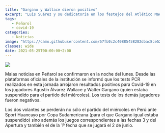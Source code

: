 ```yaml
---
title: "Gargano y Wallace dieron positivo"
excerpt: "Luis Suárez y su dedicatoria en los festejos del Atlético Madrid."
tags:
   - Peñarol
   - covid-19
categories:
   - Noticias
image: "https://camo.githubusercontent.com/57fb0c2c40885458282dbac8ce52e98f66240f0b14db797f771cd32422b51149/68747470733a2f2f7777772e72657075626c6963612e636f6d2e75792f77702d636f6e74656e742f75706c6f6164732f323032312f30352f50656e61726f6c2d31322e6a7067"
classes: wide
date: 2021-05-25T00:00:00+2:00
---
```



<img src="https://camo.githubusercontent.com/57fb0c2c40885458282dbac8ce52e98f66240f0b14db797f771cd32422b51149/68747470733a2f2f7777772e72657075626c6963612e636f6d2e75792f77702d636f6e74656e742f75706c6f6164732f323032312f30352f50656e61726f6c2d31322e6a7067">


Malas noticias en Peñarol se confirmaron en la noche del lunes. Desde las plataformas oficiales de la institución se informó que los tests PCR realizados en esta jornada arrojaron resultados positivos para Covid-19 en los jugadores Agustín Álvarez Wallace y Walter Gargano (quien estaba suspendido para el partido del miércoles). Los tests de los demás jugadores fueron negativos.


Los dos volantes se perderán no sólo el partido del miércoles en Perú ante Sport Huancayo por Copa Sudamericana (para el que Gargano igual estaba suspendido) sino además los juegos correspondientes a las fechas 3 y del Apertura y también el de la 1ª fecha que se jugará el 2 de junio.


